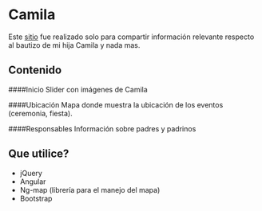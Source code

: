 # Camila
Este [sitio](http://jpcodr.github.io/camila) fue realizado solo para compartir información relevante respecto al bautizo de mi hija Camila y nada mas.

Contenido
---------

####Inicio
Slider con imágenes de Camila

####Ubicación
Mapa donde muestra la ubicación de los eventos (ceremonia, fiesta).

####Responsables
Información sobre padres y padrinos

Que utilice?
------------

* jQuery
* Angular
* Ng-map (librería para el manejo del mapa)
* Bootstrap
